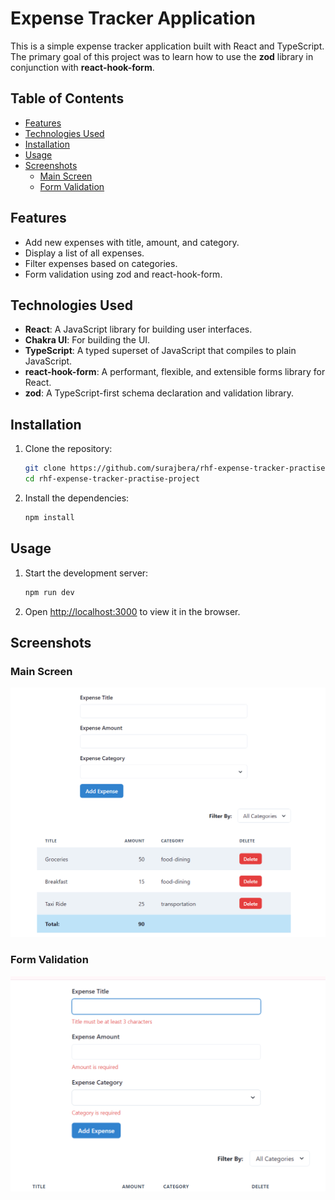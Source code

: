<h1>Expense Tracker Application</h1>

This is a simple expense tracker application built with React and TypeScript. The primary goal of this project was to learn how to use the **zod** library in conjunction with **react-hook-form**.

<h2>Table of Contents</h2>

- [Features](#features)
- [Technologies Used](#technologies-used)
- [Installation](#installation)
- [Usage](#usage)
- [Screenshots](#screenshots)
  - [Main Screen](#main-screen)
  - [Form Validation](#form-validation)

## Features
- Add new expenses with title, amount, and category.
- Display a list of all expenses.
- Filter expenses based on categories.
- Form validation using zod and react-hook-form.

## Technologies Used
- **React**: A JavaScript library for building user interfaces.
- **Chakra UI**: For building the UI.
- **TypeScript**: A typed superset of JavaScript that compiles to plain JavaScript.
- **react-hook-form**: A performant, flexible, and extensible forms library for React.
- **zod**: A TypeScript-first schema declaration and validation library.

## Installation
1. Clone the repository:
    ```bash
    git clone https://github.com/surajbera/rhf-expense-tracker-practise-project.git
    cd rhf-expense-tracker-practise-project
    ```
2. Install the dependencies:
    ```bash
    npm install
    ```

## Usage
1. Start the development server:
    ```bash
    npm run dev
    ```
2. Open [http://localhost:3000](http://localhost:3000) to view it in the browser.

## Screenshots
### Main Screen
![Main Screen](./screenshots/mainpage.png)

### Form Validation
![Form Validation](./screenshots/form-validation.png)
